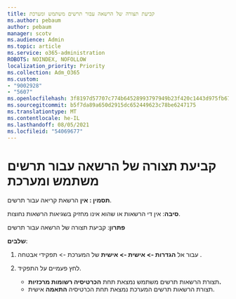 ```yaml
---
title: קביעת תצורה של הרשאה עבור תרשים משתמש ומערכת
ms.author: pebaum
author: pebaum
manager: scotv
ms.audience: Admin
ms.topic: article
ms.service: o365-administration
ROBOTS: NOINDEX, NOFOLLOW
localization_priority: Priority
ms.collection: Adm_O365
ms.custom:
- "9002928"
- "5607"
ms.openlocfilehash: 3f8197d57707c774b64528993797949b23f420c1443d975fb676e3cc43b40faf
ms.sourcegitcommit: b5f7da89a650d2915dc652449623c78be6247175
ms.translationtype: MT
ms.contentlocale: he-IL
ms.lasthandoff: 08/05/2021
ms.locfileid: "54069677"
---
```

# <a name="configure-privilege-for-user-and-system-chart"></a>קביעת תצורה של הרשאה עבור תרשים משתמש ומערכת

**תסמין : אין** הרשאת קריאה עבור תרשים.

**סיבה**: אין די הרשאות או שהוא אינו מחזיק בשגיאות הרשאות נחוצות.

**פתרון**: קביעת תצורה של הרשאה עבור תרשים

**שלבים**:

1. עבור אל **הגדרות -> אישית -> אישית** של המערכת -> תפקידי אבטחה .

2. לחץ פעמיים על התפקיד.

    - תצורת הרשאות תרשים משתמש נמצאת תחת **הכרטיסיה רשומות מרכזיות.**
    - תצורת הרשאות תרשים המערכת נמצאת תחת הכרטיסיה **התאמה** אישית.
